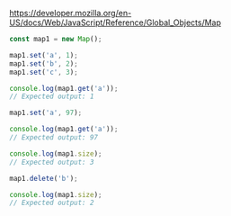 https://developer.mozilla.org/en-US/docs/Web/JavaScript/Reference/Global_Objects/Map

```js
const map1 = new Map();

map1.set('a', 1);
map1.set('b', 2);
map1.set('c', 3);

console.log(map1.get('a'));
// Expected output: 1

map1.set('a', 97);

console.log(map1.get('a'));
// Expected output: 97

console.log(map1.size);
// Expected output: 3

map1.delete('b');

console.log(map1.size);
// Expected output: 2
```
